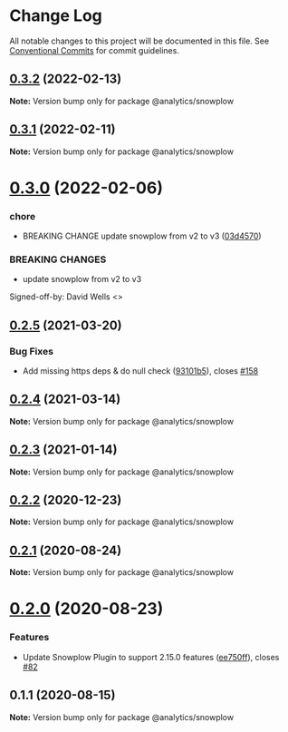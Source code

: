 # Change Log

All notable changes to this project will be documented in this file.
See [Conventional Commits](https://conventionalcommits.org) for commit guidelines.

## [0.3.2](https://github.com/DavidWells/analytics/compare/@analytics/snowplow@0.3.1...@analytics/snowplow@0.3.2) (2022-02-13)

**Note:** Version bump only for package @analytics/snowplow





## [0.3.1](https://github.com/DavidWells/analytics/compare/@analytics/snowplow@0.3.0...@analytics/snowplow@0.3.1) (2022-02-11)

**Note:** Version bump only for package @analytics/snowplow





# [0.3.0](https://github.com/DavidWells/analytics/compare/@analytics/snowplow@0.2.5...@analytics/snowplow@0.3.0) (2022-02-06)


### chore

* BREAKING CHANGE update snowplow from v2 to v3 ([03d4570](https://github.com/DavidWells/analytics/commit/03d4570cbcc49781f5a3f2e54f8a8fd84e7e0c0a))


### BREAKING CHANGES

* update snowplow from v2 to v3

Signed-off-by: David Wells <>





## [0.2.5](https://github.com/DavidWells/analytics/compare/@analytics/snowplow@0.2.4...@analytics/snowplow@0.2.5) (2021-03-20)


### Bug Fixes

* Add missing https deps & do null check ([93101b5](https://github.com/DavidWells/analytics/commit/93101b5)), closes [#158](https://github.com/DavidWells/analytics/issues/158)





## [0.2.4](https://github.com/DavidWells/analytics/compare/@analytics/snowplow@0.2.3...@analytics/snowplow@0.2.4) (2021-03-14)

**Note:** Version bump only for package @analytics/snowplow





## [0.2.3](https://github.com/DavidWells/analytics/compare/@analytics/snowplow@0.2.2...@analytics/snowplow@0.2.3) (2021-01-14)

**Note:** Version bump only for package @analytics/snowplow





## [0.2.2](https://github.com/DavidWells/analytics/compare/@analytics/snowplow@0.2.1...@analytics/snowplow@0.2.2) (2020-12-23)

**Note:** Version bump only for package @analytics/snowplow





## [0.2.1](https://github.com/DavidWells/analytics/compare/@analytics/snowplow@0.1.1...@analytics/snowplow@0.2.1) (2020-08-24)

**Note:** Version bump only for package @analytics/snowplow





# [0.2.0](https://github.com/DavidWells/analytics/compare/@analytics/snowplow@0.1.1...@analytics/snowplow@0.2.0) (2020-08-23)


### Features

* Update Snowplow Plugin to support 2.15.0 features ([ee750ff](https://github.com/DavidWells/analytics/commit/ee750ff)), closes [#82](https://github.com/DavidWells/analytics/issues/82)






## 0.1.1 (2020-08-15)

**Note:** Version bump only for package @analytics/snowplow
